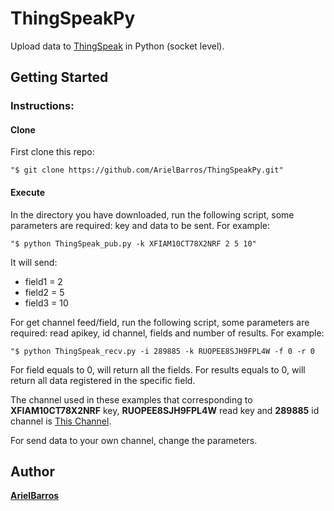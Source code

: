 # ThingSpeakPy
Upload data to [ThingSpeak](https://thingspeak.com/) in Python (socket level).

## Getting Started

### Instructions:

#### Clone

First clone this repo:

```shell
"$ git clone https://github.com/ArielBarros/ThingSpeakPy.git"
```

#### Execute

In the directory you have downloaded, run the following script, some parameters are required: key and data to be sent. For example:

```shell
"$ python ThingSpeak_pub.py -k XFIAM10CT78X2NRF 2 5 10"
```
It will send: 
* field1 = 2
* field2 = 5
* field3 = 10 

For get channel feed/field, run the following script, some parameters are required: read apikey, id channel, fields and number of results. For example:

```shell
"$ python ThingSpeak_recv.py -i 289885 -k RUOPEE8SJH9FPL4W -f 0 -r 0
```
For field equals to 0, will return all the fields. For results equals to 0, will return all data registered in the specific field.

The channel used in these examples that corresponding to __XFIAM10CT78X2NRF__ key, __RUOPEE8SJH9FPL4W__ read key and __289885__ id channel is [This Channel](https://thingspeak.com/channels/289885). 

For send data to your own channel, change the parameters.
## Author

[__ArielBarros__](https://github.com/ArielBarros)
